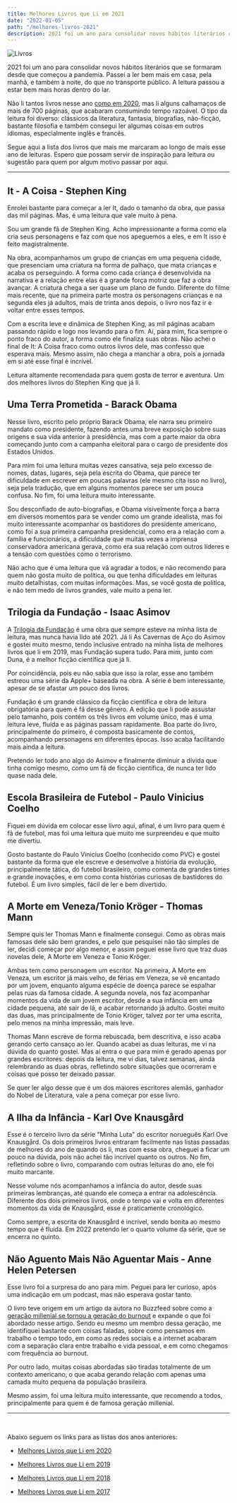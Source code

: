```yaml
---
title: Melhores Livros que Li em 2021
date: "2022-01-05"
path: "/melhores-livros-2021"
description: 2021 foi um ano para consolidar novos hábitos literários que se formaram desde que começou a pandemia. Passei a ler bem mais em casa, pela manhã, e também à noite, do que no transporte público. A leitura passou a estar bem mais horas dentro do lar. Não li tantos livros nesse ano como em 2020, mas li alguns calhamaços de mais de 700 páginas...
---
```


![Livros](./cover.jpeg)

2021 foi um ano para consolidar novos hábitos literários que se formaram desde que começou a pandemia. Passei a ler bem mais em casa, pela manhã, e também à noite, do que no transporte público. A leitura passou a estar bem mais horas dentro do lar.

Não li tantos livros nesse ano [como em 2020](melhores-livros-2020), mas li alguns calhamaços de mais de 700 páginas, que acabaram consumindo tempo razoável. O tipo da leitura foi diverso: clássicos da literatura, fantasia, biografias, não-ficção, bastante filosofia e também consegui ler algumas coisas em outros idiomas, especialmente inglês e francês.

Segue aqui a lista dos livros que mais me marcaram ao longo de mais esse ano de leituras. Espero que possam servir de inspiração para leitura ou sugestão para quem por algum motivo passar por aqui.

---

## It - A Coisa - Stephen King

Enrolei bastante para começar a ler It, dado o tamanho da obra, que passa das mil páginas. Mas, é uma leitura que vale muito à pena.

Sou um grande fã de Stephen King. Acho impressionante a forma como ela cria seus personagens e faz com que nos apeguemos a eles, e em It isso é feito magistralmente.

Na obra, acompanhamos um grupo de crianças em uma pequena cidade, que presenciam uma criatura na forma de palhaço, que mata crianças e acaba os perseguindo. A forma como cada criança é desenvolvida na narrativa e a relação entre elas é a grande força motriz que faz a obra avançar. A criatura chega a ser quase um plano de fundo. Diferente do filme mais recente, que na primeira parte mostra os personagens crianças e na segunda eles já adultos, mais de trinta anos depois, o livro nos faz ir e voltar entre esses tempos.

Com a escrita leve e dinâmica de Stephen King, as mil páginas acabam passando rápido e logo nos levando para o fim. Aí, para mim, fica sempre o ponto fraco do autor, a forma como ele finaliza suas obras. Não achei o final de It: A Coisa fraco como outros livros dele, mas confesso que esperava mais. Mesmo assim, não chega a manchar a obra, pois a jornada em si até esse final é incrível.

Leitura altamente recomendada para quem gosta de terror e aventura. Um dos melhores livros do Stephen King que já li.

## Uma Terra Prometida - Barack Obama

Nesse livro, escrito pelo próprio Barack Obama, ele narra seu primeiro mandato como presidente, fazendo antes uma breve exposição sobre suas origens e sua vida anterior à presidência, mas com a parte maior da obra começando junto com a campanha eleitoral para o cargo de presidente dos Estados Unidos.

Para mim foi uma leitura muitas vezes cansativa, seja pelo excesso de nomes, datas, lugares, seja pela escrita do Obama, que parece ter dificuldade em escrever em poucas palavras (ele mesmo cita isso no livro), seja pela tradução, que em alguns momentos parece ser um pouca confusa. No fim, foi uma leitura muito interessante.

Sou desconfiado de auto-biografias, e Obama visivelmente força a barra em diversos momentos para se vender como um grande idealista, mas foi muito interessante acompanhar os bastidores do presidente americano, como foi a sua primeira campanha presidencial, como era a relação com a família e funcionários, a dificuldade que muitas vezes a imprensa conservadora americana gerava, como era sua relação com outros líderes e a tensão com questões como o terrorismo.

Não acho que é uma leitura que vá agradar a todos, e não recomendo para quem não gosta muito de política, ou que tenha dificuldades em leituras muito detalhistas, com muitas informações. Mas, se você gosta de política, e não tem medo de livros grandes, vale muito a pena ler.

## Trilogia da Fundação - Isaac Asimov

A [Trilogia da Fundação](asimov-tolkien-universos) é uma obra que sempre esteve na minha lista de leitura, mas nunca havia lido até 2021. Já li As Cavernas de Aço do Asimov e gostei muito mesmo, tendo inclusive entrado na minha lista de melhores livros que li em 2019, mas Fundação supera tudo. Para mim, junto com Duna, é a melhor ficção científica que já li.

Por coincidência, pois eu não sabia que isso ia rolar, esse ano também estreou uma série da Apple+ baseada na obra. A série é bem interessante, apesar de se afastar um pouco dos livros.

Fundação é um grande clássico da ficção científica e obra de leitura obrigatória para quem é fã desse gênero. A edição que li pode assustar pelo tamanho, pois contém os três livros em volume único, mas é uma leitura leve, fluída e as páginas passam rapidamente. Boa parte do livro, principalmente do primeiro, é composta basicamente de contos, acompanhando personagens em diferentes épocas. Isso acaba facilitando mais ainda a leitura.

Pretendo ler todo ano algo do Asimov e finalmente diminuir a dívida que tinha comigo mesmo, como um fã de ficção científica, de nunca ter lido quase nada dele.

## Escola Brasileira de Futebol - Paulo Vinicius Coelho

Fiquei em dúvida em colocar esse livro aqui, afinal, é um livro para quem é fã de futebol, mas foi uma leitura que muito me surpreendeu e que muito me divertiu.

Gosto bastante do Paulo Vinicius Coelho (conhecido como PVC) e gostei bastante da forma que ele escreve e desenvolve a história da evolução, principalmente tática, do futebol brasileiro, como comenta de grandes times e grande inovações, e em como conta histórias curiosas de bastidores do futebol. É um livro simples, fácil de ler e bem divertido.

## A Morte em Veneza/Tonio Kröger - Thomas Mann

Sempre quis ler Thomas Mann e finalmente consegui. Como as obras mais famosas dele são bem grandes, e pelo que pesquisei não tão simples de ler, decidi começar por algo menor, e assim peguei esse livro que traz duas novelas dele, A Morte em Veneza e Tonio Kröger.

Ambas tem como personagem um escritor. Na primeira, A Morte em Veneza, um escritor já mais velho, de férias em Veneza, se vê encantado por um jovem, enquanto alguma espécie de doença parece se espalhar pelas ruas da famosa cidade. A segunda novela, nos faz acompanhar momentos da vida de um jovem escritor, desde a sua infância em uma cidade pequena, até sair de lá, e acabar retornando já adulto. Gostei muito das duas, mas principalmente de Tonio Kröger, talvez por ter uma escrita, pelo menos na minha impressão, mais leve.

Thomas Mann escreve de forma rebuscada, bem descritiva, e isso acaba gerando certo cansaço ao ler. Quando acabei as duas leituras, me vi na dúvida do quanto gostei. Mas aí entra o que para mim é gerado apenas por grandes escritores: depois da leitura, me vi dias, talvez semanas, ainda relembrando as duas obras, refletindo sobre situações que ocorreram e coisas que posso ter deixado passar.

Se quer ler algo desse que é um dos maiores escritores alemãs, ganhador do Nobel de Literatura, vale a pena começar por esse livro.

## A Ilha da Infância - Karl Ove Knausgård

Esse é o terceiro livro da série "Minha Luta" do escritor norueguês Karl Ove Knausgård. Os dois primeiros livros entraram facilmente nas listas passadas de melhores do ano de quando os li, mas com essa obra, cheguei a ficar um pouco na dúvida, pois não achei tão incrível quanto os outros. No fim, refletindo sobre o livro, comparando com outras leituras do ano, ele foi muito marcante.

Nesse volume nós acompanhamos a infância do autor, desde suas primeiras lembranças, até quando ele começa a entrar na adolescência. Diferente dos dois primeiros livros, onde o tempo vai e volta em diferentes momentos da vida de Knausgård, esse é praticamente cronológico.

Como sempre, a escrita de Knausgård é incrível, sendo bonita ao mesmo tempo que é fluída. Em 2022 pretendo ler o quarto volume da série, que se encerra no quinto.

## Não Aguento Mais Não Aguentar Mais - Anne Helen Petersen

Esse livro foi a surpresa do ano para mim. Peguei para ler curioso, após uma indicação em um podcast, mas não esperava gostar tanto.

O livro teve origem em um artigo da autora no Buzzfeed sobre como a [geração millenial se tornou a geração do burnout](https://www.buzzfeednews.com/article/annehelenpetersen/millennials-burnout-generation-debt-work) e expande o que foi abordado nesse artigo. Sendo eu mesmo um membro dessa geração, me identifiquei bastante com coisas faladas, sobre como pensamos em trabalho o tempo todo, em como as redes sociais e a internet acabaram com a separação clara entre trabalho e vida pessoal, e em como chegamos com frequência ao burnout.

Por outro lado, muitas coisas abordadas são tiradas totalmente de um contexto americano, o que acaba gerando relação com apenas uma camada muito pequena da população brasileira.

Mesmo assim, foi uma leitura muito interessante, que recomendo a todos, principalmente para quem é de famosa geração millenial.

---

<br />

Abaixo seguem os links para as listas dos anos anteriores:

- [Melhores Livros que Li em 2020](melhores-livros-2020)

- [Melhores Livros que Li em 2019](melhores-livros-2019)

- [Melhores Livros que Li em 2018](melhores-livros-2018)

- [Melhores Livros que Li em 2017](melhores-livros-2017)
